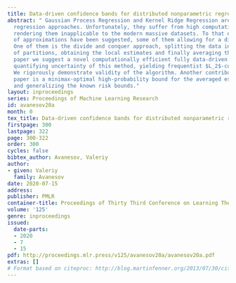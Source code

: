```yaml
---
title: Data-driven confidence bands for distributed nonparametric regression
abstract: " Gaussian Process Regression and Kernel Ridge Regression are popular nonparametric
  regression approaches. Unfortunately, they suffer from high computational complexity
  rendering them inapplicable to the modern massive datasets. To that end a number
  of approximations have been suggested, some of them allowing for a distributed implementation.
  One of them is the divide and conquer approach, splitting the data into a number
  of partitions, obtaining the local estimates and finally averaging them. In this
  paper we suggest a novel computationally efficient fully data-driven algorithm,
  quantifying uncertainty of this method, yielding frequentist $L_2$-confidence bands.
  We rigorously demonstrate validity of the algorithm. Another contribution of the
  paper is a minimax-optimal high-probability bound for the averaged estimator, complementing
  and generalizing the known risk bounds."
layout: inproceedings
series: Proceedings of Machine Learning Research
id: avanesov20a
month: 0
tex_title: Data-driven confidence bands for distributed nonparametric regression
firstpage: 300
lastpage: 322
page: 300-322
order: 300
cycles: false
bibtex_author: Avanesov, Valeriy
author:
- given: Valeriy
  family: Avanesov
date: 2020-07-15
address: 
publisher: PMLR
container-title: Proceedings of Thirty Third Conference on Learning Theory
volume: '125'
genre: inproceedings
issued:
  date-parts:
  - 2020
  - 7
  - 15
pdf: http://proceedings.mlr.press/v125/avanesov20a/avanesov20a.pdf
extras: []
# Format based on citeproc: http://blog.martinfenner.org/2013/07/30/citeproc-yaml-for-bibliographies/
---
```

